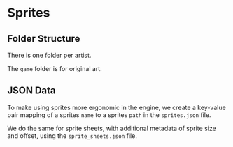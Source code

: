 # Sprites

## Folder Structure

There is one folder per artist.

The `game` folder is for original art.

## JSON Data

To make using sprites more ergonomic in the engine, we create a key-value pair mapping of a sprites `name` to a
sprites `path` in the `sprites.json` file.

We do the same for sprite sheets, with additional metadata of sprite size and offset, using the `sprite_sheets.json`
file.